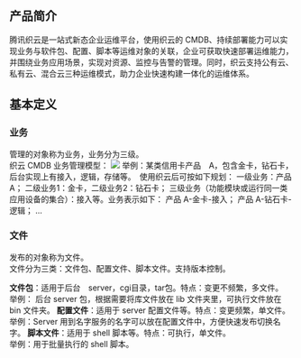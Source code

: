 ## 产品简介 ##
腾讯织云是一站式新态企业运维平台，使用织云的 CMDB、持续部署能力可以实现业务与软件包、配置、脚本等运维对象的关联，企业可获取快速部署运维能力，并围绕业务应用场景，实现对资源、监控与告警的管理。同时，织云支持公有云、私有云、混合云三种运维模式，助力企业快速构建一体化的运维体系。
## 基本定义 ##
### 业务 ###
管理的对象称为业务，业务分为三级。  
织云 CMDB 业务管理模型：
![](http://imgcache.tce.fsphere.cn/static/mc.qcloudimg.com/static/img/31191fb656ec7ae4e3401acb1d1ff934/image.png)
举例：某类信用卡产品　A，包含金卡，钻石卡，后台实现上有接入，逻辑，存储等。　使用织云后可按如下规划：
一级业务：产品 A；
二级业务1：金卡，二级业务2：钻石卡；
三级业务（功能模块或运行同一类应用设备的集合）：接入等。业务表示如下： 
产品 A-金卡-接入；
产品 A-钻石卡-逻辑；
...
### 文件 ###
发布的对象称为文件。  
文件分为三类：文件包、配置文件、脚本文件。支持版本控制。

**文件包**：适用于后台　server，cgi目录，tar包。特点：变更不频繁，多文件。  
举例： 后台 server 包，根据需要将库文件放在 lib 文件夹里，可执行文件放在 bin 文件夹。
**配置文件**：适用于 server 配置文件等。特点：变更频繁，单文件。  
举例：Server 用到名字服务的名字可以放在配置文件中，方便快速发布切换名字。
**脚本文件**：适用于 shell 脚本等。特点：可执行，单文件。   
举例：用于批量执行的 shell 脚本。
